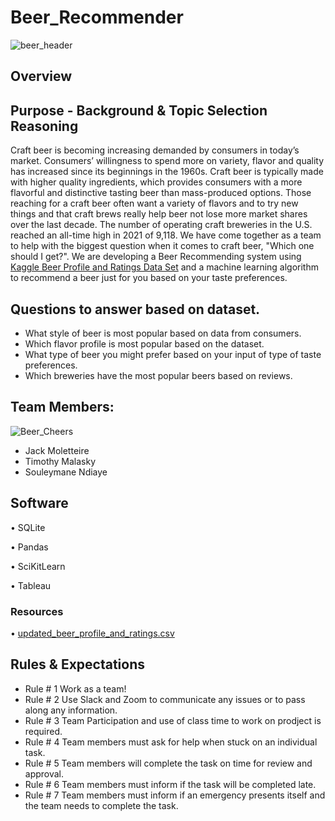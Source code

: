 # Beer_Recommender
![beer_header](https://user-images.githubusercontent.com/105253626/199361595-80865542-ba6d-41a7-8853-50e24831c812.png)

## Overview
## Purpose - Background & Topic Selection Reasoning
Craft beer is becoming increasing demanded by consumers in today’s market. Consumers’ willingness to spend more on variety, flavor and quality has increased since its beginnings in the 1960s. Craft beer is typically made with higher quality ingredients, which provides consumers with a more flavorful and distinctive tasting beer than mass-produced options. Those reaching for a craft beer often want a variety of flavors and to try new things and that craft brews really help beer not lose more market shares over the last decade. The number of operating craft breweries in the U.S. reached an all-time high in 2021 of 9,118. We have come together as a team to help with the biggest question when it comes to craft beer, "Which one should I get?". We are developing a Beer Recommending system using [Kaggle Beer Profile and Ratings Data Set](https://www.kaggle.com/datasets/ruthgn/beer-profile-and-ratings-data-set) and a machine learning algorithm to recommend a beer just for you based on your taste preferences. 

## Questions to answer based on dataset.
- What style of beer is most popular based on data from consumers.
- Which flavor profile is most popular based on the dataset.
- What type of beer you might prefer based on your input of type of taste preferences.
- Which breweries have the most popular beers based on reviews.

## Team Members:
![Beer_Cheers](https://user-images.githubusercontent.com/105253626/199364645-35870cab-7101-4572-9d3b-02312be0f928.jpeg)
- Jack Moletteire
- Timothy Malasky
- Souleymane Ndiaye
 
## Software

• SQLite

• Pandas

• SciKitLearn

• Tableau
### Resources

• [updated_beer_profile_and_ratings.csv](https://github.com/Tmalasky/Beer_Recommender/files/9914763/updated_beer_profile_and_ratings.csv)


## Rules & Expectations
- Rule # 1 Work as a team!
- Rule # 2 Use Slack and Zoom to communicate any issues or to pass along any information.
- Rule # 3 Team Participation and use of class time to work on prodject is required.
- Rule # 4 Team members must ask for help when stuck on an individual task.
- Rule # 5 Team members will complete the task on time for review and approval.
- Rule # 6 Team members must inform if the task will be completed late.
- Rule # 7 Team members must inform if an emergency presents itself and the team needs to complete the task.
